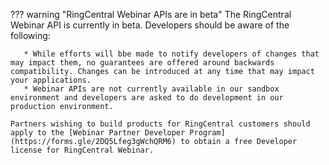 ??? warning "RingCentral Webinar APIs are in beta"
    The RingCentral Webinar API is currently in beta. Developers should be aware of the following:
	
	   * While efforts will bbe made to notify developers of changes that may impact them, no guarantees are offered around backwards compatibility. Changes can be introduced at any time that may impact your applications.
	   * Webinar APIs are not currently available in our sandbox environment and developers are asked to do development in our production environment.
    
    Partners wishing to build products for RingCentral customers should apply to the [Webinar Partner Developer Program](https://forms.gle/2DQ5Lfeg3gWchQRM6) to obtain a free Developer license for RingCentral Webinar.
